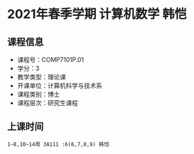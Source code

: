 # 2021年春季学期 计算机数学 韩恺






## 课程信息

- 课程号：COMP7101P.01
- 学分：3
- 教学类型：理论课
- 开课单位：计算机科学与技术系
- 课程类别：博士
- 课程层次：研究生课程

## 上课时间

```
1~8,10~14周 3A111 :6(6,7,8,9) 韩恺
```

